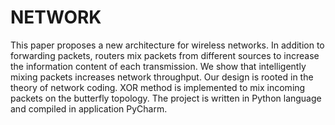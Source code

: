 # NETWORK

This paper proposes a new architecture for
wireless networks. In addition to forwarding packets, routers mix
packets from different sources to increase the information
content of each transmission. We show that intelligently mixing
packets increases network throughput. Our design is rooted in
the theory of network coding. XOR method is implemented to
mix incoming packets on the butterfly topology. The project is
written in Python language and compiled in application
PyCharm.
